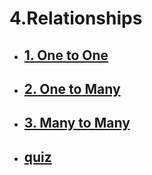 # 4.Relationships

- ## [1. One to One](./1.%20One%20to%20One/)
- ## [2. One to Many](./2.%20One%20to%20Many/)
- ## [3. Many to Many](./3.%20Many%20to%20Many/)
- ## [quiz](screencapture-laravel-lesson-assessment-2-quiz-laravel-quiz-2-2-2022-07-09-13_32_10.pdf)
